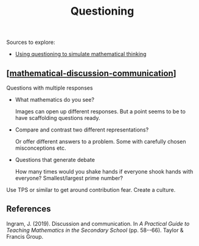 ﻿---
backlinks:
- title: Mathematical discussion and communication (in the classroom)
  url: /memex/sense/Teaching/Mathematics/mathematical-discussion-communication.html
tags: teaching, teaching-mathematics, questioning
title: Questioning
type: note
---
Sources to explore:

- [Using questioning to simulate mathematical thinking](https://nrich.maths.org/2473)

## [[mathematical-discussion-communication]]

Questions with multiple responses

- What mathematics do you see? 

    Images can open up different responses.  But a point seems to be to have scaffolding questions ready.

- Compare and contrast two different representations?

    Or offer different answers to a problem. Some with carefully chosen misconceptions etc.

- Questions that generate debate

    How many times would you shake hands if everyone shook hands with everyone? Smallest/largest prime number?

Use TPS or similar to get around contribution fear. Create a culture.

## References

Ingram, J. (2019). Discussion and communication. In *A Practical Guide to Teaching Mathematics in the Secondary School* (pp. 58--66). Taylor & Francis Group.


[//begin]: # "Autogenerated link references for markdown compatibility"
[mathematical-discussion-communication]: mathematical-discussion-communication "Mathematical discussion and communication (in the classroom)"
[//end]: # "Autogenerated link references"